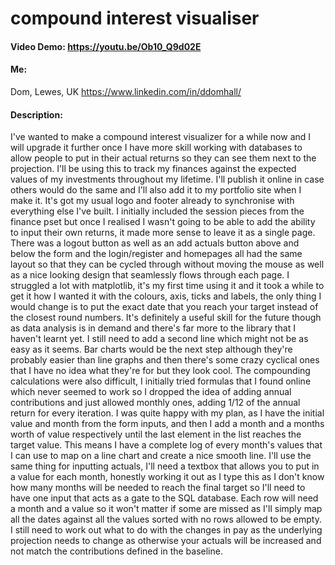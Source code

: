 # compound interest visualiser

#### Video Demo: <https://youtu.be/Ob10_Q9d02E>

#### Me:
Dom, Lewes, UK https://www.linkedin.com/in/ddomhall/

#### Description:
I've wanted to make a compound interest visualizer for a while now and I will upgrade it further once I have more skill working with databases to allow people to put in their actual returns so they can see them next to the projection. I'll be using this to track my finances against the expected values of my investments throughout my lifetime. I'll publish it online in case others would do the same and I'll also add it to my portfolio site when I make it. It's got my usual logo and footer already to synchronise with everything else I've built.
I initially included the session pieces from the finance pset but once I realised I wasn't going to be able to add the ability to input their own returns, it made more sense to leave it as a single page. There was a logout button as well as an add actuals button above and below the form and the login/register and homepages all had the same layout so that they can be cycled through without moving the mouse as well as a nice looking design that seamlessly flows through each page.
I struggled a lot with matplotlib, it's my first time using it and it took a while to get it how I wanted it with the colours, axis, ticks and labels, the only thing I would change is to put the exact date that you reach your target instead of the closest round numbers. It's definitely a useful skill for the future though as data analysis is in demand and there's far more to the library that I haven't learnt yet. I still need to add a second line which might not be as easy as it seems. Bar charts would be the next step although they're probably easier than line graphs and then there's some crazy cyclical ones that I have no idea what they're for but they look cool.
The compounding calculations were also difficult, I initially tried formulas that I found online which never seemed to work so I dropped the idea of adding annual contributions and just allowed monthly ones, adding 1/12 of the annual return for every iteration. I was quite happy with my plan, as I have the initial value and month from the form inputs, and then I add a month and a months worth of value respectively until the last element in the list reaches the target value. This means I have a complete log of every month's values that I can use to map on a line chart and create a nice smooth line. I'll use the same thing for inputting actuals, I'll need a textbox that allows you to put in a value for each month, honestly working it out as I type this as I don't know how many months will be needed to reach the final target so I'll need to have one input that acts as a gate to the SQL database. Each row will need a month and a value so it won't matter if some are missed as I'll simply map all the dates against all the values sorted with no rows allowed to be empty. I still need to work out what to do with the changes in pay as the underlying projection needs to change as otherwise your actuals will be increased and not match the contributions defined in the baseline.

